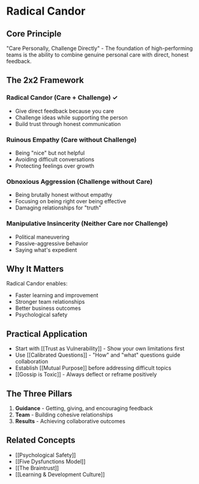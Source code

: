 # Radical Candor

## Core Principle

"Care Personally, Challenge Directly" - The foundation of high-performing teams is the ability to combine genuine personal care with direct, honest feedback.

## The 2x2 Framework

### Radical Candor (Care + Challenge) ✓
- Give direct feedback because you care
- Challenge ideas while supporting the person
- Build trust through honest communication

### Ruinous Empathy (Care without Challenge)
- Being "nice" but not helpful
- Avoiding difficult conversations
- Protecting feelings over growth

### Obnoxious Aggression (Challenge without Care)
- Being brutally honest without empathy
- Focusing on being right over being effective
- Damaging relationships for "truth"

### Manipulative Insincerity (Neither Care nor Challenge)
- Political maneuvering
- Passive-aggressive behavior
- Saying what's expedient

## Why It Matters

Radical Candor enables:
- Faster learning and improvement
- Stronger team relationships
- Better business outcomes
- Psychological safety

## Practical Application

- Start with [[Trust as Vulnerability]] - Show your own limitations first
- Use [[Calibrated Questions]] - "How" and "what" questions guide collaboration
- Establish [[Mutual Purpose]] before addressing difficult topics
- [[Gossip is Toxic]] - Always deflect or reframe positively

## The Three Pillars

1. **Guidance** - Getting, giving, and encouraging feedback
2. **Team** - Building cohesive relationships
3. **Results** - Achieving collaborative outcomes

## Related Concepts
- [[Psychological Safety]]
- [[Five Dysfunctions Model]]
- [[The Braintrust]]
- [[Learning & Development Culture]]